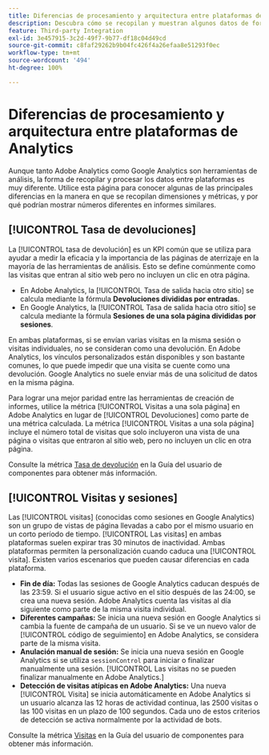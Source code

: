 ```yaml
---
title: Diferencias de procesamiento y arquitectura entre plataformas de Analytics
description: Descubra cómo se recopilan y muestran algunos datos de forma diferente entre plataformas como Adobe Analytics y Google Analytics.
feature: Third-party Integration
exl-id: 3e457915-3c2d-49f7-9b77-df18c04d49cd
source-git-commit: c8faf29262b9b04fc426f4a26efaa8e51293f0ec
workflow-type: tm+mt
source-wordcount: '494'
ht-degree: 100%

---
```


# Diferencias de procesamiento y arquitectura entre plataformas de Analytics

Aunque tanto Adobe Analytics como Google Analytics son herramientas de análisis, la forma de recopilar y procesar los datos entre plataformas es muy diferente. Utilice esta página para conocer algunas de las principales diferencias en la manera en que se recopilan dimensiones y métricas, y por qué podrían mostrar números diferentes en informes similares.

## [!UICONTROL Tasa de devoluciones]

La [!UICONTROL tasa de devolución] es un KPI común que se utiliza para ayudar a medir la eficacia y la importancia de las páginas de aterrizaje en la mayoría de las herramientas de análisis. Esto se define comúnmente como las visitas que entran al sitio web pero no incluyen un clic en otra página.

* En Adobe Analytics, la [!UICONTROL Tasa de salida hacia otro sitio] se calcula mediante la fórmula **Devoluciones divididas por entradas**.
* En Google Analytics, la [!UICONTROL Tasa de salida hacia otro sitio] se calcula mediante la fórmula **Sesiones de una sola página divididas por sesiones**.

En ambas plataformas, si se envían varias visitas en la misma sesión o visitas individuales, no se consideran como una devolución. En Adobe Analytics, los vínculos personalizados están disponibles y son bastante comunes, lo que puede impedir que una visita se cuente como una devolución. Google Analytics no suele enviar más de una solicitud de datos en la misma página.

Para lograr una mejor paridad entre las herramientas de creación de informes, utilice la métrica [!UICONTROL Visitas a una sola página] en Adobe Analytics en lugar de [!UICONTROL Devoluciones] como parte de una métrica calculada. La métrica [!UICONTROL Visitas a una sola página] incluye el número total de visitas que solo incluyeron una vista de una página o visitas que entraron al sitio web, pero no incluyen un clic en otra página.

Consulte la métrica [Tasa de devolución](/help/components/metrics/bounce-rate.md) en la Guía del usuario de componentes para obtener más información.

## [!UICONTROL Visitas y sesiones]

Las [!UICONTROL visitas] (conocidas como sesiones en Google Analytics) son un grupo de vistas de página llevadas a cabo por el mismo usuario en un corto período de tiempo. [!UICONTROL Las visitas] en ambas plataformas suelen expirar tras 30 minutos de inactividad. Ambas plataformas permiten la personalización cuando caduca una [!UICONTROL visita]. Existen varios escenarios que pueden causar diferencias en cada plataforma.

* **Fin de día:** Todas las sesiones de Google Analytics caducan después de las 23:59. Si el usuario sigue activo en el sitio después de las 24:00, se crea una nueva sesión. Adobe Analytics cuenta las visitas al día siguiente como parte de la misma visita individual.
* **Diferentes campañas:** Se inicia una nueva sesión en Google Analytics si cambia la fuente de campaña de un usuario. Si se ve un nuevo valor de [!UICONTROL código de seguimiento] en Adobe Analytics, se considera parte de la misma visita.
* **Anulación manual de sesión:** Se inicia una nueva sesión en Google Analytics si se utiliza `sessionControl` para iniciar o finalizar manualmente una sesión. [!UICONTROL Las visitas no se pueden finalizar manualmente en Adobe Analytics.]
* **Detección de visitas atípicas en Adobe Analytics:** Una nueva [!UICONTROL Visita] se inicia automáticamente en Adobe Analytics si un usuario alcanza las 12 horas de actividad continua, las 2500 visitas o las 100 visitas en un plazo de 100 segundos. Cada uno de estos criterios de detección se activa normalmente por la actividad de bots.

Consulte la métrica [Visitas](/help/components/metrics/visits.md) en la Guía del usuario de componentes para obtener más información.
